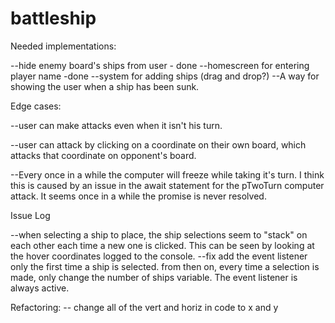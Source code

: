 # battleship

Needed implementations:

--hide enemy board's ships from user - done 
--homescreen for entering player name -done 
--system for adding ships (drag and drop?)
--A way for showing the user when a ship has been sunk.

Edge cases:

--user can make attacks even when it isn't his turn.

--user can attack by clicking on a coordinate on their own board, which attacks that coordinate on opponent's board.

--Every once in a while the computer will freeze while taking it's turn.
    I think this is caused by an issue in the await statement for the pTwoTurn computer attack. It seems once in a while the promise is never resolved.


Issue Log

--when selecting a ship to place, the ship selections seem to "stack" on each other each time a new one is clicked. This can be seen by looking at the hover coordinates logged to the console.
    --fix
        add the event listener only the first time a ship is selected.
        from then on, every time a selection is made, only change the number of ships variable. The event listener is always active.




Refactoring:
-- change all of the vert and horiz in code to x and y

